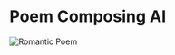 # Poem Composing AI

![Romantic Poem](https://github.com/joeyhaohao/deep-learning/tree/master/lstm/poem_generator/romanticPoem.jpeg)